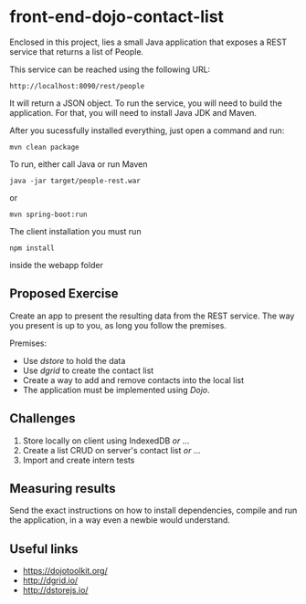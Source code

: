 # front-end-dojo-contact-list

Enclosed in this project, lies a small Java application that exposes a 
REST service that returns a list of People.

This service can be reached using the following URL:

    http://localhost:8090/rest/people

It will return a JSON object. To run the service, you will need to build the application.
For that, you will need to install Java JDK and Maven.

After you sucessfully installed everything, just open a command and run:

    mvn clean package
    
To run, either call Java or run Maven

    java -jar target/people-rest.war
    
or

    mvn spring-boot:run

The client installation you must run

    npm install
	
inside the webapp folder

## Proposed Exercise

Create an app to present the resulting data from the REST service. The way you present is up to you, as long you follow the premises.

Premises:
* Use *dstore* to hold the data
* Use *dgrid* to create the contact list
* Create a way to add and remove contacts into the local list
* The application must be implemented using _Dojo_. 

## Challenges

1. Store locally on client using IndexedDB _or_ ...
2. Create a list CRUD on server's contact list _or_ ...
3. Import and create intern tests

## Measuring results

Send the exact instructions on how to install dependencies, compile and run
the application, in a way even a newbie would understand. 

## Useful links

* https://dojotoolkit.org/
* http://dgrid.io/
* http://dstorejs.io/